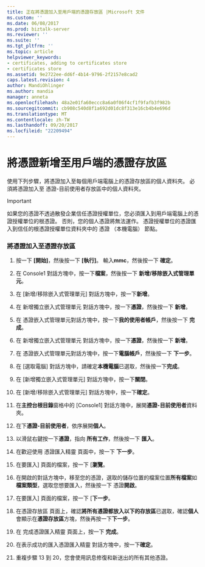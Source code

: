 ```yaml
---
title: 正在將憑證加入至用戶端的憑證存放區 |Microsoft 文件
ms.custom: ''
ms.date: 06/08/2017
ms.prod: biztalk-server
ms.reviewer: ''
ms.suite: ''
ms.tgt_pltfrm: ''
ms.topic: article
helpviewer_keywords:
- certificates, adding to certificates store
- certificates store
ms.assetid: 9e2722ee-dd6f-4b14-9796-2f2157e8cad2
caps.latest.revision: 4
author: MandiOhlinger
ms.author: mandia
manager: anneta
ms.openlocfilehash: 48a2e01fa60eccc8a6a0f06f4cf1f9fafb3f982b
ms.sourcegitcommit: cb908c540d8f1a692d01dc8f313e16cb4b4e696d
ms.translationtype: MT
ms.contentlocale: zh-TW
ms.lasthandoff: 09/20/2017
ms.locfileid: "22209494"
---
```

# <a name="adding-certificates-to-the-certificates-store-on-the-client"></a>將憑證新增至用戶端的憑證存放區
使用下列步驟，將憑證加入至每個用戶端電腦上的憑證存放區的個人資料夾。 必須將憑證加入至 憑證-目前使用者存放區中的個人資料夾。  
  
> [!IMPORTANT]
>  如果您的憑證不透過散發企業信任憑證授權單位，您必須匯入到用戶端電腦上的憑證授權單位的根憑證。 否則，您的個人憑證將無法運作。 憑證授權單位的憑證匯入到信任的根憑證授權單位資料夾中的 憑證 （本機電腦） 節點。  
  
### <a name="to-add-certificates-to-the-certificate-store"></a>將憑證加入至憑證存放區  
  
1.  按一下 **[開始]**，然後按一下 **[執行]**。 輸入**mmc**，然後按一下 **確定**。  
  
2.  在 Console1 對話方塊中，按一下**檔案**，然後按一下 **新增/移除嵌入式管理單元**。  
  
3.  在 [新增/移除嵌入式管理單元] 對話方塊中，按一下**新增**。  
  
4.  在 新增獨立嵌入式管理單元 對話方塊中，按一下**憑證**，然後按一下 **新增**。  
  
5.  在 憑證嵌入式管理單元對話方塊中，按一下**我的使用者帳戶**，然後按一下 **完成**。  
  
6.  在 新增獨立嵌入式管理單元 對話方塊中，按一下**憑證**，然後按一下 **新增**。  
  
7.  在 憑證嵌入式管理單元對話方塊中，按一下**電腦帳戶**，然後按一下 **下一步**。  
  
8.  在 [選取電腦] 對話方塊中，請確定**本機電腦**已選取，然後按一下**完成**。  
  
9. 在 [新增獨立嵌入式管理單元] 對話方塊中，按一下**關閉**。  
  
10. 在 [新增/移除嵌入式管理單元] 對話方塊中，按一下**確定**。  
  
11. 在**主控台根目錄**窗格中的 [Console1] 對話方塊中，展開**憑證-目前使用者**資料夾。  
  
12. 在下**憑證-目前使用者**，依序展開**個人**。  
  
13. 以滑鼠右鍵按一下**憑證**，指向 **所有工作**，然後按一下 **匯入**。  
  
14. 在歡迎使用 憑證匯入精靈 頁面中，按一下 **下一步**。  
  
15. 在要匯入] 頁面的檔案，按一下 [**瀏覽**。  
  
16. 在開啟的對話方塊中，移至您的憑證，選取的儲存位置的檔案位置**所有檔案**如**檔案類型**，選取您想要匯入，然後按一下 憑證**開啟**。  
  
17. 在要匯入] 頁面的檔案，按一下 [**下一步**。  
  
18. 在憑證存放區 頁面上，確認**將所有憑證都放入以下的存放區**已選取，確認**個人**會顯示在**憑證存放區**方塊，然後再按一下**下一步**。  
  
19. 在 完成憑證匯入精靈 頁面上，按一下 **完成**。  
  
20. 在表示成功的匯入憑證匯入精靈 對話方塊中，按一下**確定**。  
  
21. 重複步驟 13 到 20，您會使用訊息修復和新送出的所有其他憑證。